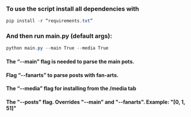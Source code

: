 ### To use the script install all dependencies with 

```powershell
pip install -r “requirements.txt”
```

### And then run main.py (default args):
```powershell
python main.py --main True --media True 
```
#### The “--main” flag is needed to parse the main pots.
#### Flag “--fanarts” to parse posts with fan-arts.
#### The “--media” flag for installing from the /media tab
#### The "--posts" flag. Overrides "--main" and "--fanarts". Example: "[0, 1, 51]"